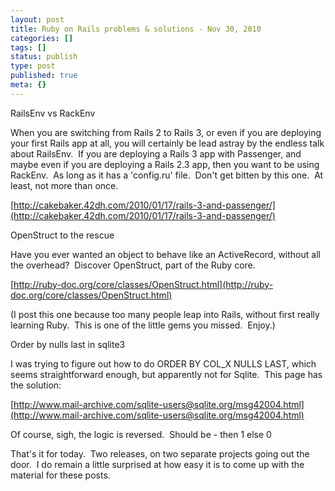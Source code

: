 ```yaml
---
layout: post
title: Ruby on Rails problems & solutions - Nov 30, 2010
categories: []
tags: []
status: publish
type: post
published: true
meta: {}
---
```


RailsEnv vs RackEnv



When you are switching from Rails 2 to Rails 3, or even if you are deploying your first Rails app at all, you will certainly be lead astray by the endless talk about RailsEnv.  If you are deploying a Rails 3 app with Passenger, and maybe even if you are deploying a Rails 2.3 app, then you want to be using RackEnv.  As long as it has a 'config.ru' file.  Don't get bitten by this one.  At least, not more than once.



[http://cakebaker.42dh.com/2010/01/17/rails-3-and-passenger/](http://cakebaker.42dh.com/2010/01/17/rails-3-and-passenger/)



OpenStruct to the rescue



Have you ever wanted an object to behave like an ActiveRecord, without all the overhead?  Discover OpenStruct, part of the Ruby core. 



[http://ruby-doc.org/core/classes/OpenStruct.html](http://ruby-doc.org/core/classes/OpenStruct.html)



(I post this one because too many people leap into Rails, without first really learning Ruby.  This is one of the little gems you missed.  Enjoy.)



Order by nulls last in sqlite3



I was trying to figure out how to do ORDER BY COL_X NULLS LAST, which seems straightforward enough, but apparently not for Sqlite.  This page has the solution:



[http://www.mail-archive.com/sqlite-users@sqlite.org/msg42004.html](http://www.mail-archive.com/sqlite-users@sqlite.org/msg42004.html)

Of course, sigh, the logic is reversed.  Should be - then 1 else 0



That's it for today.  Two releases, on two separate projects going out the door.  I do remain a little surprised at how easy it is to come up with the material for these posts.  
